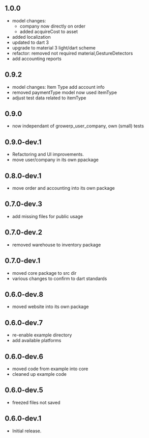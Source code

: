 ## 1.0.0
* model changes: 
  * company now directly on order
  * added acquireCost to asset
* added localization
* updated to dart 3
* upgrade to material 3 light/dart scheme
* refactor: removed not required material,GestureDetectors 
* add accounting reports

## 0.9.2
* model changes: Item Type add account info
* removed paymentType model now used itemType
* adjust test data related to itemType

## 0.9.0

* now independant of growerp_user_company, own (small) tests

## 0.9.0-dev.1

* Refactoring and UI improvements.
* move user/company in its own ppackage

## 0.8.0-dev.1

* move order and accounting into its own package

## 0.7.0-dev.3

* add missing files for public usage

## 0.7.0-dev.2

* removed warehouse to inventory package

## 0.7.0-dev.1

* moved core package to src dir
* various changes to confirm to dart standards

## 0.6.0-dev.8

* moved website into its own package

## 0.6.0-dev.7

* re-enable example directory
* add available platforms

## 0.6.0-dev.6

* moved code from example into core
* cleaned up example code

## 0.6.0-dev.5

* freezed files not saved

## 0.6.0-dev.1

* Initial release.
